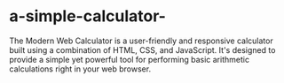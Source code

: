 # a-simple-calculator-
The Modern Web Calculator is a user-friendly and responsive calculator built using a combination of HTML, CSS, and JavaScript. It's designed to provide a simple yet powerful tool for performing basic arithmetic calculations right in your web browser.
